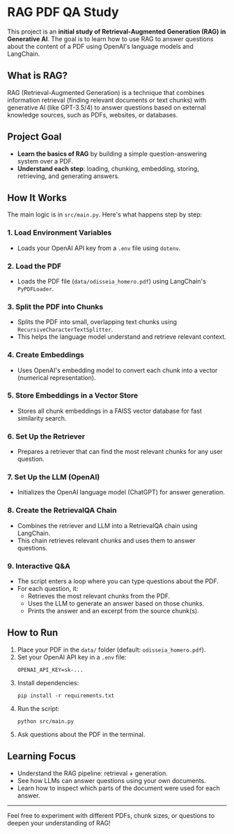 # RAG PDF QA Study

This project is an **initial study of Retrieval-Augmented Generation (RAG) in Generative AI**. The goal is to learn how to use RAG to answer questions about the content of a PDF using OpenAI's language models and LangChain.

## What is RAG?
RAG (Retrieval-Augmented Generation) is a technique that combines information retrieval (finding relevant documents or text chunks) with generative AI (like GPT-3.5/4) to answer questions based on external knowledge sources, such as PDFs, websites, or databases.

## Project Goal
- **Learn the basics of RAG** by building a simple question-answering system over a PDF.
- **Understand each step**: loading, chunking, embedding, storing, retrieving, and generating answers.

## How It Works
The main logic is in `src/main.py`. Here's what happens step by step:

### 1. Load Environment Variables
- Loads your OpenAI API key from a `.env` file using `dotenv`.

### 2. Load the PDF
- Loads the PDF file (`data/odisseia_homero.pdf`) using LangChain's `PyPDFLoader`.

### 3. Split the PDF into Chunks
- Splits the PDF into small, overlapping text chunks using `RecursiveCharacterTextSplitter`.
- This helps the language model understand and retrieve relevant context.

### 4. Create Embeddings
- Uses OpenAI's embedding model to convert each chunk into a vector (numerical representation).

### 5. Store Embeddings in a Vector Store
- Stores all chunk embeddings in a FAISS vector database for fast similarity search.

### 6. Set Up the Retriever
- Prepares a retriever that can find the most relevant chunks for any user question.

### 7. Set Up the LLM (OpenAI)
- Initializes the OpenAI language model (ChatGPT) for answer generation.

### 8. Create the RetrievalQA Chain
- Combines the retriever and LLM into a RetrievalQA chain using LangChain.
- This chain retrieves relevant chunks and uses them to answer questions.

### 9. Interactive Q&A
- The script enters a loop where you can type questions about the PDF.
- For each question, it:
  - Retrieves the most relevant chunks from the PDF.
  - Uses the LLM to generate an answer based on those chunks.
  - Prints the answer and an excerpt from the source chunk(s).

## How to Run
1. Place your PDF in the `data/` folder (default: `odisseia_homero.pdf`).
2. Set your OpenAI API key in a `.env` file:
   ```
   OPENAI_API_KEY=sk-...
   ```
3. Install dependencies:
   ```
   pip install -r requirements.txt
   ```
4. Run the script:
   ```
   python src/main.py
   ```
5. Ask questions about the PDF in the terminal.

## Learning Focus
- Understand the RAG pipeline: retrieval + generation.
- See how LLMs can answer questions using your own documents.
- Learn how to inspect which parts of the document were used for each answer.

---

Feel free to experiment with different PDFs, chunk sizes, or questions to deepen your understanding of RAG!



